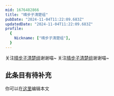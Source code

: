 ```yaml
---
mid: 1676482866
title: "晴步子清楚组"
pubDate: "2024-11-04T11:22:09.683Z"
updatedDate: "2024-11-04T11:22:09.683Z"
profile:
  {
    Nickname: ["晴步子清楚组"],
  }
---
```


关注[晴步子清楚组](https://space.bilibili.com/1676482866)谢谢喵~ 关注[晴步子清楚组](https://space.bilibili.com/1676482866)谢谢喵~

## 此条目有待补充
你可以在[这里](https://github.com/Yuhanawa/VTuber.ICU-Content/edit/master/v/晴步子清楚组/index.md)编辑本文
